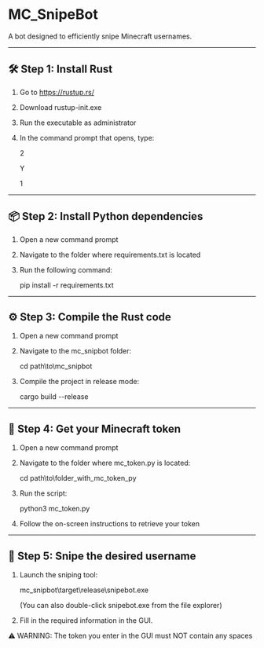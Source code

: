 MC_SnipeBot
===========

A bot designed to efficiently snipe Minecraft usernames.

------------------------------------------
🛠️ Step 1: Install Rust
------------------------------------------

1. Go to https://rustup.rs/
2. Download rustup-init.exe
3. Run the executable as administrator
4. In the command prompt that opens, type:
   
   2
   
   Y
   
   1

------------------------------------------
📦 Step 2: Install Python dependencies
------------------------------------------

1. Open a new command prompt
2. Navigate to the folder where requirements.txt is located
3. Run the following command:

   pip install -r requirements.txt

------------------------------------------
⚙️ Step 3: Compile the Rust code
------------------------------------------

1. Open a new command prompt
2. Navigate to the mc_snipbot folder:

   cd path\to\mc_snipbot

3. Compile the project in release mode:

   cargo build --release

------------------------------------------
🔑 Step 4: Get your Minecraft token
------------------------------------------

1. Open a new command prompt
2. Navigate to the folder where mc_token.py is located:

   cd path\to\folder_with_mc_token_py

3. Run the script:

   python3 mc_token.py

4. Follow the on-screen instructions to retrieve your token

------------------------------------------
🚀 Step 5: Snipe the desired username
------------------------------------------

1. Launch the sniping tool:

   mc_snipbot\target\release\snipebot.exe

   (You can also double-click snipebot.exe from the file explorer)

2. Fill in the required information in the GUI.

⚠️ WARNING: The token you enter in the GUI must NOT contain any spaces
